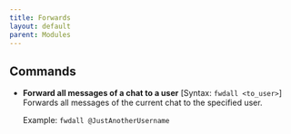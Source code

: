 ```yaml
---
title: Forwards
layout: default
parent: Modules
---
```


## Commands

- **Forward all messages of a chat to a user**
[Syntax: `fwdall <to_user>`]
  Forwards all messages of the current chat to the specified user.

  Example: `fwdall @JustAnotherUsername`

